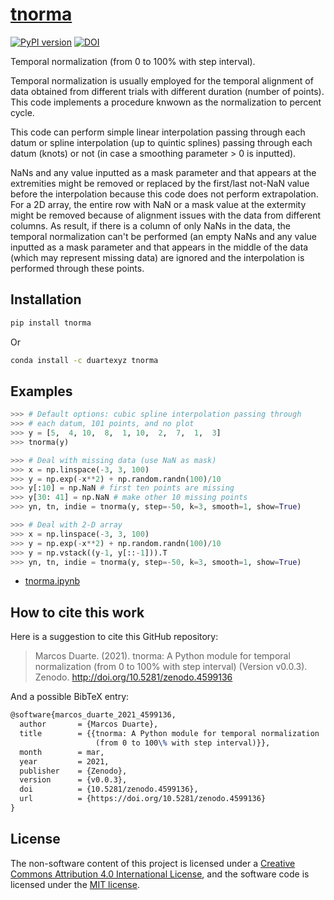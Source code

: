 # [tnorma](https://pypi.org/project/tnorma/)

[![PyPI version](https://badge.fury.io/py/tnorma.svg)](https://badge.fury.io/py/tnorma)
[![DOI](https://zenodo.org/badge/251048661.svg)](https://zenodo.org/badge/latestdoi/251048661)

Temporal normalization (from 0 to 100% with step interval).

Temporal normalization is usually employed for the temporal alignment of data obtained from different trials with different duration (number of points). This code implements a procedure knwown as the normalization to percent cycle.

This code can perform simple linear interpolation passing through each datum or spline interpolation (up to quintic splines) passing through each datum (knots) or not (in case a smoothing parameter > 0 is inputted).

NaNs and any value inputted as a mask parameter and that appears at the extremities might be removed or replaced by the first/last not-NaN value before the interpolation because this code does not perform extrapolation.  
For a 2D array, the entire row with NaN or a mask value at the extermity might be removed because of alignment issues with the data from different columns. As result, if there is a column of only NaNs in the data, the temporal normalization can't be performed (an empty NaNs and any value inputted as a mask parameter and that appears in the middle of the data (which may represent missing data) are ignored and the interpolation is performed through these points.

## Installation

```bash
pip install tnorma
```

Or

```bash
conda install -c duartexyz tnorma
```

## Examples

```python
>>> # Default options: cubic spline interpolation passing through
>>> # each datum, 101 points, and no plot
>>> y = [5,  4, 10,  8,  1, 10,  2,  7,  1,  3]
>>> tnorma(y)

>>> # Deal with missing data (use NaN as mask)
>>> x = np.linspace(-3, 3, 100)
>>> y = np.exp(-x**2) + np.random.randn(100)/10
>>> y[:10] = np.NaN # first ten points are missing
>>> y[30: 41] = np.NaN # make other 10 missing points
>>> yn, tn, indie = tnorma(y, step=-50, k=3, smooth=1, show=True)

>>> # Deal with 2-D array
>>> x = np.linspace(-3, 3, 100)
>>> y = np.exp(-x**2) + np.random.randn(100)/10
>>> y = np.vstack((y-1, y[::-1])).T
>>> yn, tn, indie = tnorma(y, step=-50, k=3, smooth=1, show=True)
```

- [tnorma.ipynb](https://github.com/demotu/tnorma/blob/master/docs/tnorma.ipynb)

## How to cite this work

Here is a suggestion to cite this GitHub repository:

> Marcos Duarte. (2021). tnorma: A Python module for temporal normalization (from 0 to 100% with step interval) (Version v0.0.3). Zenodo. http://doi.org/10.5281/zenodo.4599136

And a possible BibTeX entry:

```tex
@software{marcos_duarte_2021_4599136,
  author       = {Marcos Duarte},
  title        = {{tnorma: A Python module for temporal normalization 
                   (from 0 to 100\% with step interval)}},
  month        = mar,
  year         = 2021,
  publisher    = {Zenodo},
  version      = {v0.0.3},
  doi          = {10.5281/zenodo.4599136},
  url          = {https://doi.org/10.5281/zenodo.4599136}
}
```

## License

The non-software content of this project is licensed under a [Creative Commons Attribution 4.0 International License](http://creativecommons.org/licenses/by/4.0/), and the software code is licensed under the [MIT license](https://opensource.org/licenses/mit-license.php).
